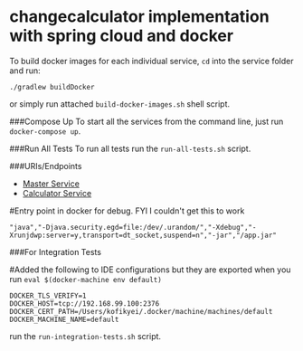 # changecalculator implementation with spring cloud and docker


To build docker images for each individual service, `cd` into the service folder and run: 
```
./gradlew buildDocker
```
or simply run attached `build-docker-images.sh` shell script.

###Compose Up
To start all the services from the command line, just run `docker-compose up`.

###Run All Tests
To run all tests run the `run-all-tests.sh` script.

###URIs/Endpoints
- [Master Service](http://192.168.99.100:8081/change/<amount>)
- [Calculator Service](http://192.168.99.100:8082/optimalChange/<amount>)

#Entry point in docker for debug. FYI I couldn't get this to work
```
"java","-Djava.security.egd=file:/dev/.urandom/","-Xdebug","-Xrunjdwp:server=y,transport=dt_socket,suspend=n","-jar","/app.jar"
```

###For Integration Tests

#Added the following to IDE configurations but they are exported when you run 
`eval $(docker-machine env default)`

```
DOCKER_TLS_VERIFY=1
DOCKER_HOST=tcp://192.168.99.100:2376
DOCKER_CERT_PATH=/Users/kofikyei/.docker/machine/machines/default
DOCKER_MACHINE_NAME=default
```
run the `run-integration-tests.sh` script.